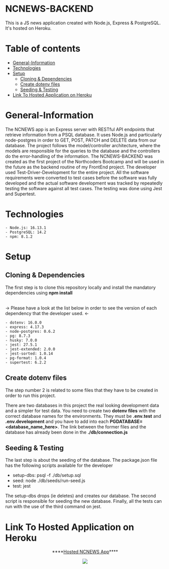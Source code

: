 # NCNEWS-BACKEND

This is a JS news application created with Node.js, Express & PostgreSQL. It's hosted on Heroku.

# Table of contents
- [General-Information <a name="general-information"></a>](#general-information-)
- [Technologies <a name="technologies"></a>](#technologies-)
- [Setup <a name="setup"></a>](#setup-)
  - [Cloning & Dependencies <a name="cloning-dependencies"></a>](#cloning--dependencies-)
  - [Create dotenv files <a name="create-dotenv-files"></a>](#create-dotenv-files-)
  - [Seeding & Testing <a name="seeding-testing"></a>](#seeding--testing-)
- [Link To Hosted Application on Heroku <a name="link-to-hosted-app"></a>](#link-to-hosted-application-on-heroku-)

# General-Information <a name="general-information"></a>

The NCNEWS app is an Express server with RESTful API endpoints that retrieve information from a PSQL database. It uses Node.js and particularly node-postgres in order to GET, POST, PATCH and DELETE data from our database. The project follows the model/controller architecture, where the models are responsible for the queries to the database and the controllers do the error-handling of the information. The NCNEWS-BACKEND was created as the first project of the Northcoders Bootcamp and will be used in the future as the backend routine of my FrontEnd project. The developer used Test-Driver-Development for the entire project. All the software requirements were converted to test cases before the software was fully developed and the actual software development was tracked by repeatedly testing the software against all test cases. The testing was done using Jest and Supertest.

# Technologies <a name="technologies"></a>

```
- Node.js: 16.13.1
- PostgreSQL: 14.2
- npm: 8.1.2
```

# Setup <a name="setup"></a>

## Cloning & Dependencies <a name="cloning-dependencies"></a>

The first step is to clone this repository locally and install the mandatory dependencies using <strong>npm install</strong>

<br> -> Please have a look at the list below in order to see the version of each dependency that the developer used. <-

```
- dotenv: 16.0.0
- express: 4.17.3
- node-postgres: 0.6.2
- pg: 8.7.3
- husky: 7.0.0
- jest: 27.5.1
- jest-extended: 2.0.0
- jest-sorted: 1.0.14
- pg-format: 1.0.4
- supertest: 6.2.2
```

## Create dotenv files <a name="create-dotenv-files"></a>

The step number 2 is related to some files that they have to be created in order to run this project.

There are two databases in this project the real looking development data and a simpler for test data. You need to create two <strong>dotenv files</strong> with the correct database names for the environments. They must be <strong>.env.test</strong> and <strong>.env.development</strong> and you have to add into each <strong>PGDATABASE=<database_name_here></strong>. The link between the former files and the database has already been done in the <strong>./db/connection.js</strong>

## Seeding & Testing <a name="seeding-testing"></a>

The last step is about the seeding of the database. The package.json file has the following scripts available for the developer

- setup-dbs: psql -f ./db/setup.sql
- seed: node ./db/seeds/run-seed.js
- test: jest

The setup-dbs drops (ie deletes) and creates our database. The second script is responsible for seeding the new database. Finally, all the tests can run with the use of the third command on jest.

# Link To Hosted Application on Heroku <a name="link-to-hosted-app"></a>

<p align="center">
  ****<a href="http://my-ncnews-backend.herokuapp.com/api">Hosted NCNEWS App</a>****
</p>

<p align="center">
  <img src="https://user-images.githubusercontent.com/96417438/154854696-8dc47627-30c1-4dfc-9bc6-c41ee4708310.png">
</p>
